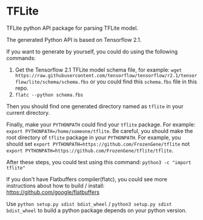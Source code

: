 # TFLite
TFLite python API package for parsing TFLite model.

The generated Python API is based on Tensorflow 2.1.

If you want to generate by yourself, you could do using the following commands:

1. Get the Tensorflow 2.1 TFLite model schema file, for example: `wget https://raw.githubusercontent.com/tensorflow/tensorflow/r2.1/tensorflow/lite/schema/schema.fbs` or you could find this `schema.fbs` file in this repo.
2. `flatc --python schema.fbs`

Then you should find one generated directory named as `tflite` in your current directory.

Finally, make your `PYTHONPATH` could find your `tflite` package. For example: `export PYTHONPATH=/home/someone/tflite`. Be careful, you should make the root directory of `tflite` package in your `PYTHONPATH`. For example, you should set `export PYTHONPATH=https://github.com/FrozenGene/tflite` not `export PYTHONPATH=https://github.com/FrozenGene/tflite/tflite`.

After these steps, you could test using this command: `python3 -c "import tflite"`

If you don't have Flatbuffers compiler(flatc), you could see more instructions about how to build / install: https://github.com/google/flatbuffers

Use `python setup.py sdist bdist_wheel` / `python3 setup.py sdist bdist_wheel` to build a python package depends on your python version.
